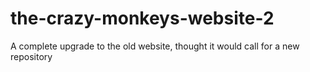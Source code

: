 # the-crazy-monkeys-website-2
A complete upgrade to the old website, thought it would call for a new repository
